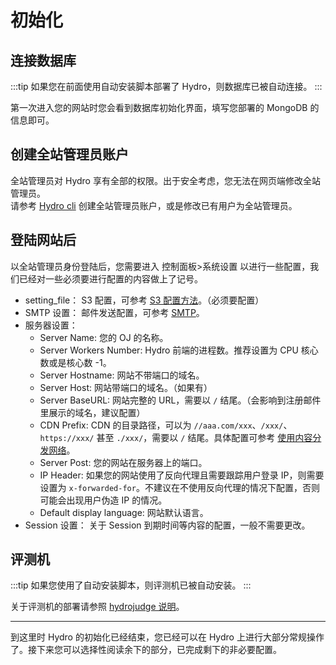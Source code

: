 # 初始化

## 连接数据库

:::tip
如果您在前面使用自动安装脚本部署了 Hydro，则数据库已被自动连接。
:::

第一次进入您的网站时您会看到数据库初始化界面，填写您部署的 MongoDB 的信息即可。

## 创建全站管理员账户

全站管理员对 Hydro 享有全部的权限。出于安全考虑，您无法在网页端修改全站管理员。  
请参考 [Hydro cli](/install/cli/) 创建全站管理员账户，或是修改已有用户为全站管理员。

## 登陆网站后

以全站管理员身份登陆后，您需要进入 控制面板>系统设置 以进行一些配置，我们已经对一些必须要进行配置的内容做上了记号。

- setting_file： S3 配置，可参考 [S3 配置方法](/install/enhance.html#s3)。（必须要配置）  
- SMTP 设置： 邮件发送配置，可参考 [SMTP](/install/enhance.html#smtp)。  
- 服务器设置：  
  - Server Name: 您的 OJ 的名称。  
  - Server Workers Number: Hydro 前端的进程数。推荐设置为 CPU 核心数或是核心数 -1。
  - Server Hostname: 网站不带端口的域名。
  - Server Host: 网站带端口的域名。（如果有）  
  - Server BaseURL: 网站完整的 URL，需要以 `/` 结尾。（会影响到注册邮件里展示的域名，建议配置）  
  - CDN Prefix: CDN 的目录路径，可以为 `//aaa.com/xxx`、`/xxx/`、`https://xxx/` 甚至 `./xxx/`，需要以 `/` 结尾。具体配置可参考 [使用内容分发网络](/install/cdn.html)。
  - Server Post: 您的网站在服务器上的端口。  
  - IP Header: 如果您的网站使用了反向代理且需要跟踪用户登录 IP，则需要设置为 `x-forwarded-for`。不建议在不使用反向代理的情况下配置，否则可能会出现用户伪造 IP 的情况。
  - Default display language: 网站默认语言。  
- Session 设置： 关于 Session 到期时间等内容的配置，一般不需要更改。

## 评测机

:::tip
如果您使用了自动安装脚本，则评测机已被自动安装。
:::

关于评测机的部署请参照 [hydrojudge 说明](/plugins/hydrojudge.html)。

---

到这里时 Hydro 的初始化已经结束，您已经可以在 Hydro 上进行大部分常规操作了。接下来您可以选择性阅读余下的部分，已完成剩下的非必要配置。